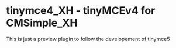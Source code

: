 # tinymce4_XH - tinyMCEv4 for CMSimple_XH

This is just a preview plugin to follow the developement of tinymce5
